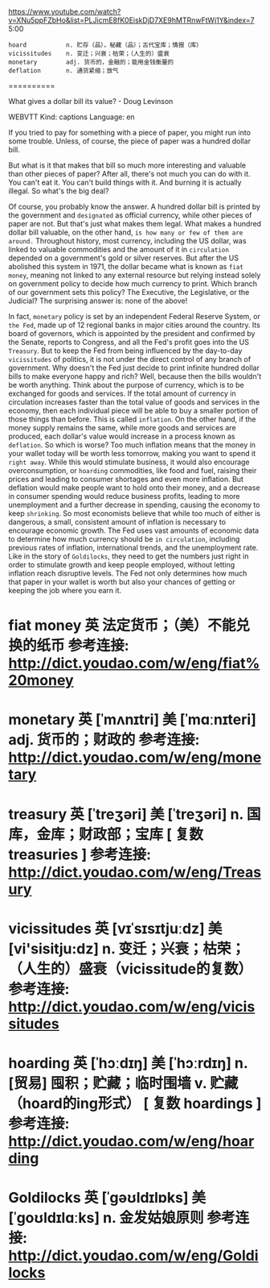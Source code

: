 https://www.youtube.com/watch?v=XNu5ppFZbHo&list=PLJicmE8fK0EiskDjD7XE9hMTRnwFtWj1Y&index=7 
5:00

```  
hoard           n. 贮存（品），秘藏（品）；古代宝库；情报（库）
vicissitudes    n. 变迁；兴衰；枯荣；（人生的）盛衰
monetary        adj. 货币的，金融的；能用金钱衡量的
deflation       n. 通货紧缩；放气
```

==========

What gives a dollar bill its value? - Doug Levinson 

WEBVTT Kind: captions Language: en 

If you tried to pay for something with a piece of paper, you might run into some trouble. Unless, of course, the piece of paper was a hundred dollar bill. 

But what is it that makes that bill so much more interesting and valuable than other pieces of paper? After all, there's not much you can do with it. You can't eat it. You can't build things with it. And burning it is actually illegal. So what's the big deal? 

Of course, you probably know the answer. A hundred dollar bill is printed by the government and `designated` as official currency, while other pieces of paper are not. But that's just what makes them legal. What makes a hundred dollar bill valuable, on the other hand, `is how many or few of them are around.` Throughout history, most currency, including the US dollar, was linked to valuable commodities and the amount of it in `circulation` depended on a government's gold or silver reserves. But after the US abolished this system in 1971, the dollar became what is known as `fiat money`, meaning not linked to any external resource but relying instead solely on government policy to decide how much currency to print. Which branch of our government sets this policy? The Executive, the Legislative, or the Judicial? The surprising answer is: none of the above! 

In fact, `monetary` policy is set by an independent Federal Reserve System, or `the Fed`, made up of 12 regional banks in major cities around the country. Its board of governors, which is appointed by the president and confirmed by the Senate, reports to Congress, and all the Fed's profit goes into the US `Treasury`. But to keep the Fed from being influenced by the day-to-day `vicissitudes` of politics, it is not under the direct control of any branch of government. Why doesn't the Fed just decide to print infinite hundred dollar bills to make everyone happy and rich? Well, because then the bills wouldn't be worth anything. Think about the purpose of currency, which is to be exchanged for goods and services. If the total amount of currency in circulation increases faster than the total value of goods and services in the economy, then each individual piece will be able to buy a smaller portion of those things than before. This is called `inflation`. On the other hand, if the money supply remains the same, while more goods and services are produced, each dollar's value would increase in a process known as `deflation`. So which is worse? Too much inflation means that the money in your wallet today will be worth less tomorrow, making you want to spend it `right away`. While this would stimulate business, it would also encourage overconsumption, or `hoarding` commodities, like food and fuel, raising their prices and leading to consumer shortages and even more inflation. But deflation would make people want to hold onto their money, and a decrease in consumer spending would reduce business profits, leading to more unemployment and a further decrease in spending, causing the economy to keep `shrinking`. So most economists believe that while too much of either is dangerous, a small, consistent amount of inflation is necessary to encourage economic growth. The Fed uses vast amounts of economic data to determine how much currency should be `in circulation`, including previous rates of inflation, international trends, and the unemployment rate. Like in the story of `Goldilocks`, they need to get the numbers just right in order to stimulate growth and keep people employed, without letting inflation reach disruptive levels. The Fed not only determines how much that paper in your wallet is worth but also your chances of getting or keeping the job where you earn it. 


fiat money 英 
 法定货币；（美）不能兑换的纸币
参考连接: http://dict.youdao.com/w/eng/fiat%20money
=========================================

monetary 英 [ˈmʌnɪtri] 美 [ˈmɑːnɪteri] 
 adj. 货币的；财政的
参考连接: http://dict.youdao.com/w/eng/monetary
=========================================

treasury 英 [ˈtreʒəri] 美 [ˈtreʒəri] 
 n. 国库，金库；财政部；宝库 [ 复数 treasuries ]
参考连接: http://dict.youdao.com/w/eng/Treasury
=========================================

vicissitudes 英 [vɪˈsɪsɪtjuːdz] 美 [vi'sisitju:dz] 
 n. 变迁；兴衰；枯荣；（人生的）盛衰（vicissitude的复数）
参考连接: http://dict.youdao.com/w/eng/vicissitudes
=========================================

hoarding 英 [ˈhɔːdɪŋ] 美 [ˈhɔːrdɪŋ] 
 n. [贸易] 囤积；贮藏；临时围墙 v. 贮藏（hoard的ing形式） [ 复数 hoardings ]
参考连接: http://dict.youdao.com/w/eng/hoarding
=========================================

Goldilocks 英 [ˈɡəʊldɪlɒks] 美 [ˈɡoʊldɪlɑːks] 
 n. 金发姑娘原则
参考连接: http://dict.youdao.com/w/eng/Goldilocks
=========================================

